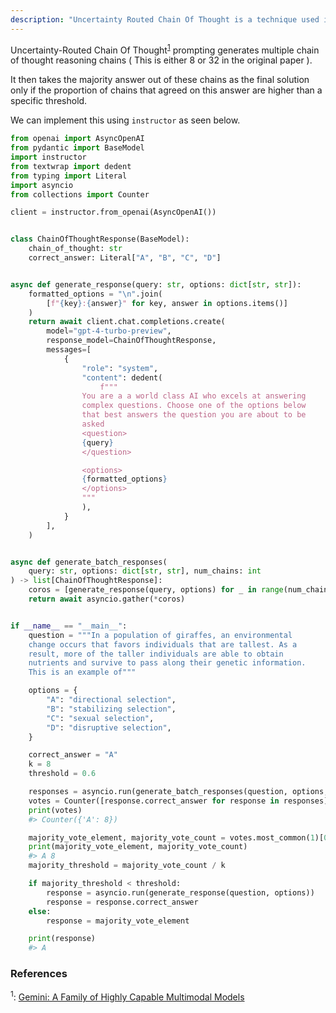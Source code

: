 ```yaml
---
description: "Uncertainty Routed Chain Of Thought is a technique used in the Gemini Paper to improve upon the conventional Chain Of Thought approach"
---
```


Uncertainty-Routed Chain Of Thought<sup><a href="https://storage.googleapis.com/deepmind-media/gemini/gemini_1_report.pdf">1</a></sup> prompting generates multiple chain of thought reasoning chains ( This is either 8 or 32 in the original paper ).

It then takes the majority answer out of these chains as the final solution only if the proportion of chains that agreed on this answer are higher than a specific threshold.

We can implement this using `instructor` as seen below.

```python hl_lines="74-87"
from openai import AsyncOpenAI
from pydantic import BaseModel
import instructor
from textwrap import dedent
from typing import Literal
import asyncio
from collections import Counter

client = instructor.from_openai(AsyncOpenAI())


class ChainOfThoughtResponse(BaseModel):
    chain_of_thought: str
    correct_answer: Literal["A", "B", "C", "D"]


async def generate_response(query: str, options: dict[str, str]):
    formatted_options = "\n".join(
        [f"{key}:{answer}" for key, answer in options.items()]
    )
    return await client.chat.completions.create(
        model="gpt-4-turbo-preview",
        response_model=ChainOfThoughtResponse,
        messages=[
            {
                "role": "system",
                "content": dedent(
                    f"""
                You are a a world class AI who excels at answering
                complex questions. Choose one of the options below
                that best answers the question you are about to be
                asked
                <question>
                {query}
                </question>

                <options>
                {formatted_options}
                </options>
                """
                ),
            }
        ],
    )


async def generate_batch_responses(
    query: str, options: dict[str, str], num_chains: int
) -> list[ChainOfThoughtResponse]:
    coros = [generate_response(query, options) for _ in range(num_chains)]
    return await asyncio.gather(*coros)


if __name__ == "__main__":
    question = """In a population of giraffes, an environmental
    change occurs that favors individuals that are tallest. As a
    result, more of the taller individuals are able to obtain
    nutrients and survive to pass along their genetic information.
    This is an example of"""

    options = {
        "A": "directional selection",
        "B": "stabilizing selection",
        "C": "sexual selection",
        "D": "disruptive selection",
    }

    correct_answer = "A"
    k = 8
    threshold = 0.6

    responses = asyncio.run(generate_batch_responses(question, options, k))
    votes = Counter([response.correct_answer for response in responses])
    print(votes)
    #> Counter({'A': 8})

    majority_vote_element, majority_vote_count = votes.most_common(1)[0]
    print(majority_vote_element, majority_vote_count)
    #> A 8
    majority_threshold = majority_vote_count / k

    if majority_threshold < threshold:
        response = asyncio.run(generate_response(question, options))
        response = response.correct_answer
    else:
        response = majority_vote_element

    print(response)
    #> A
```

### References

<sup id="ref-1">1</sup>: [Gemini: A Family of Highly Capable Multimodal Models](https://storage.googleapis.com/deepmind-media/gemini/gemini_1_report.pdf)
